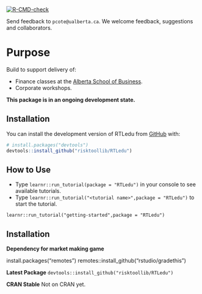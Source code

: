 
<!-- README.md is generated from README.Rmd. Please edit that file -->
<!-- badges: start -->

[![R-CMD-check](https://github.com/risktoollib/RTLedu/workflows/R-CMD-check/badge.svg)](https://github.com/risktoollib/RTLedu/actions)
<!-- badges: end -->

Send feedback to `pcote@ualberta.ca`. We welcome feedback, suggestions
and collaborators.

# Purpose

Build to support delivery of:

-   Finance classes at the [Alberta School of
    Business](https://www.ualberta.ca/business/index.html).
-   Corporate workshops.

**This package is in an ongoing development state.**

## Installation

You can install the development version of RTLedu from
[GitHub](https://github.com/) with:

``` r
# install.packages("devtools")
devtools::install_github("risktoollib/RTLedu")
```

## How to Use

-   Type `learnr::run_tutorial(package = "RTLedu")` in your console to
    see available tutorials.
-   Type `learnr::run_tutorial("<tutorial name>",package = "RTLedu")` to
    start the tutorial.

`learnr::run_tutorial("getting-started",package = "RTLedu")`

## Installation

**Dependency for market making game**

install.packages(“remotes”) remotes::install_github(“rstudio/gradethis”)

**Latest Package** `devtools::install_github("risktoollib/RTLedu")`

**CRAN Stable** Not on CRAN yet.

